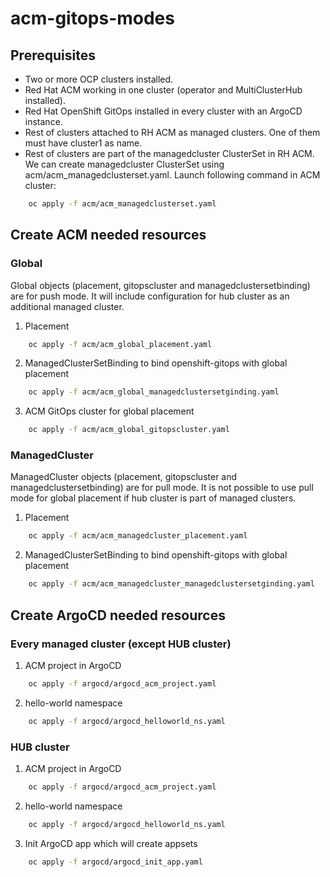 # acm-gitops-modes
## Prerequisites

- Two or more OCP clusters installed.
- Red Hat ACM working in one cluster (operator and MultiClusterHub installed).
- Red Hat OpenShift GitOps installed in every cluster with an ArgoCD instance.
- Rest of clusters attached to RH ACM as managed clusters. One of them must have cluster1 as name.
- Rest of clusters are part of the managedcluster ClusterSet in RH ACM. We can create managedcluster ClusterSet using acm/acm_managedclusterset.yaml. Launch following command in ACM cluster:
```bash
    oc apply -f acm/acm_managedclusterset.yaml
```

## Create ACM needed resources

### Global
Global objects (placement, gitopscluster and managedclustersetbinding) are for push mode. It will include configuration for hub cluster as an additional managed cluster.

1. Placement

```bash
    oc apply -f acm/acm_global_placement.yaml
```

2. ManagedClusterSetBinding to bind openshift-gitops with global placement

```bash
    oc apply -f acm/acm_global_managedclustersetginding.yaml
```

3. ACM GitOps cluster for global placement

```bash
    oc apply -f acm/acm_global_gitopscluster.yaml
```

### ManagedCluster
ManagedCluster objects (placement, gitopscluster and managedclustersetbinding) are for pull mode. It is not possible to use pull mode for global placement if hub cluster is part of managed clusters.


1. Placement

```bash
    oc apply -f acm/acm_managedcluster_placement.yaml
```

2. ManagedClusterSetBinding to bind openshift-gitops with global placement

```bash
    oc apply -f acm/acm_managedcluster_managedclustersetginding.yaml
```

## Create ArgoCD needed resources
### Every managed cluster (except HUB cluster)

1. ACM project in ArgoCD

```bash
    oc apply -f argocd/argocd_acm_project.yaml
```

2. hello-world namespace
```bash
    oc apply -f argocd/argocd_helloworld_ns.yaml
```

### HUB cluster

1. ACM project in ArgoCD

```bash
    oc apply -f argocd/argocd_acm_project.yaml
```

2. hello-world namespace
```bash
    oc apply -f argocd/argocd_helloworld_ns.yaml
```

3. Init ArgoCD app which will create appsets

```bash
    oc apply -f argocd/argocd_init_app.yaml
```
